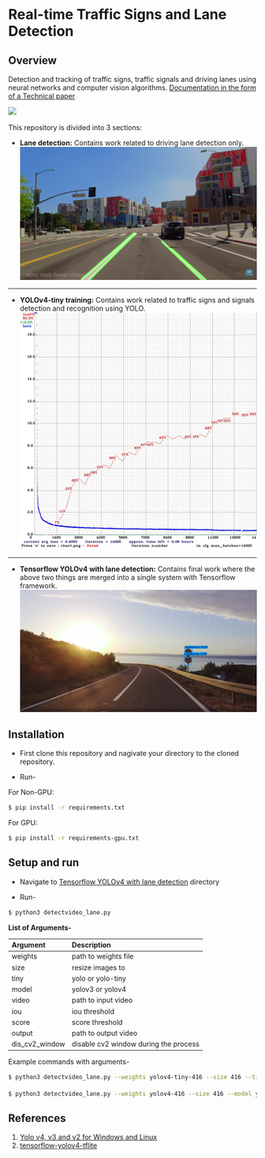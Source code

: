 
# Real-time Traffic Signs and Lane Detection
## Overview
Detection and tracking of traffic signs, traffic signals and driving lanes using neural networks and computer vision algorithms. 
[Documentation in the form of a Technical paper](https://drive.google.com/uc?export=download&id=16MS8Ac8Cc-YZXljWEepQd_YkE77o-CZp)

![](./assets/final.gif)




This repository is divided into 3 sections:
+ **Lane detection:** Contains work related to driving lane detection only.
![](./assets/lane.png)

---

+ **YOLOv4-tiny training:** Contains work related to traffic signs and signals detection and recognition using YOLO.
![](./assets/chart.jpg)

---

+ **Tensorflow YOLOv4 with lane detection:** Contains final work where the above two things are merged into a single system with Tensorflow framework.
![](./assets/yolo.png)

## Installation

+ First clone this repository and nagivate your directory to the cloned repository.

+ Run- 

For Non-GPU:
```sh
$ pip install -r requirements.txt
```


For GPU:
```sh
$ pip install -r requirements-gpu.txt
```


## Setup and run

+ Navigate to [Tensorflow YOLOv4 with lane detection](https://github.com/harshkc03/traffic-signs-signals-and-lane-detection/tree/master/Tensorflow%20YOLOv4%20with%20lane%20detection) directory

+ Run-
```sh
$ python3 detectvideo_lane.py
```
**List of Arguments-**

| Argument        | Description           |
|:------------- |:-------------|
| weights      | path to weights file |
| size      | resize images to      |
| tiny | yolo or yolo-tiny      |
| model | yolov3 or yolov4 |
| video | path to input video |
| iou | iou threshold |
| score | score threshold |
| output | path to output video |
| dis_cv2_window | disable cv2 window during the process |


Example commands with arguments-
```sh
$ python3 detectvideo_lane.py --weights yolov4-tiny-416 --size 416 --tiny --model yolov4 --video test.mp4 --score 0.50 --output out.avi 

$ python3 detectvideo_lane.py --weights yolov4-416 --size 416 --model yolov4 --video test.mp4 --score 0.50 --output out.avi --dis_cv2_window 
```


## References

1. [Yolo v4, v3 and v2 for Windows and Linux](https://github.com/AlexeyAB/darknet)
2. [tensorflow-yolov4-tflite](https://github.com/hunglc007/tensorflow-yolov4-tflite)
